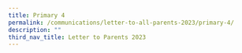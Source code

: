 ```yaml
---
title: Primary 4
permalink: /communications/letter-to-all-parents-2023/primary-4/
description: ""
third_nav_title: Letter to Parents 2023
---
```





